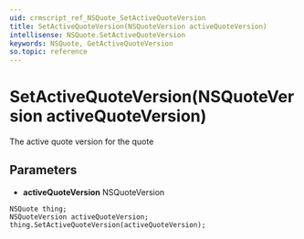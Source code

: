 ```yaml
---
uid: crmscript_ref_NSQuote_SetActiveQuoteVersion
title: SetActiveQuoteVersion(NSQuoteVersion activeQuoteVersion)
intellisense: NSQuote.SetActiveQuoteVersion
keywords: NSQuote, GetActiveQuoteVersion
so.topic: reference
---
```


# SetActiveQuoteVersion(NSQuoteVersion activeQuoteVersion)

The active quote version for the quote

## Parameters

* **activeQuoteVersion** NSQuoteVersion

```crmscript
NSQuote thing;
NSQuoteVersion activeQuoteVersion;
thing.SetActiveQuoteVersion(activeQuoteVersion);
```

